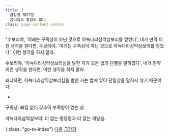 ```yaml
---
title: |
  금강경 제27분
  끊어짐도 멸함도 없다
class: page-content-center
---
```


"수보리야, '여래는 구족상이 아닌 것으로 아뇩다라삼먁삼보리를 얻었다',
네가 만약 이런 생각을 한다면, 
수보리야, '여래는 구족상이 아닌 것으로 아뇩다라삼먁삼보리를 얻었다',
이런 생각을 하지 말라.

수보리야, '아뇩다라삼먁삼보리심을 발한 자가 모든 법의 단멸을 말하였다',
네가 만약 이런 생각을 한다면, 
이런 생각을 하지 말라.

왜냐하면, 아뇩다라삼먁삼보리심을 발한 자는 법에 있어 단멸상을 말하지 않기 때문이다.

*

구족상: 빠짐 없이 갖추어 부족함이 없는 상.

아뇩다라삼먁삼보리: 더 없는 평등함과 더 없는 깨달음.

{:class="go-to-index"}
[다음](28)
[금강경](index)